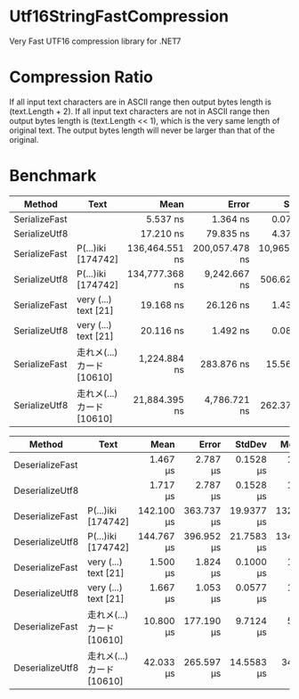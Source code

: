 # Utf16StringFastCompression

Very Fast UTF16 compression library for .NET7

# Compression Ratio

If all input text characters are in ASCII range then output bytes length is (text.Length + 2).
If all input text characters are not in ASCII range then output bytes length is (text.Length << 1), which is the very same length of original text.
The output bytes length will never be larger than that of the original.

# Benchmark

|        Method |                 Text |           Mean |          Error |         StdDev |
|-------------- |--------------------- |---------------:|---------------:|---------------:|
| SerializeFast |                      |       5.537 ns |       1.364 ns |      0.0747 ns |
| SerializeUtf8 |                      |      17.210 ns |      79.835 ns |      4.3760 ns |
| SerializeFast | P(...)iki [174742] | 136,464.551 ns | 200,057.478 ns | 10,965.8254 ns |
| SerializeUtf8 | P(...)iki [174742] | 134,777.368 ns |   9,242.667 ns |    506.6218 ns |
| SerializeFast | very (...) text [21] |      19.168 ns |      26.126 ns |      1.4320 ns |
| SerializeUtf8 | very (...) text [21] |      20.116 ns |       1.492 ns |      0.0818 ns |
| SerializeFast |  走れメ(...)カード [10610] |   1,224.884 ns |     283.876 ns |     15.5602 ns |
| SerializeUtf8 |  走れメ(...)カード [10610] |  21,884.395 ns |   4,786.721 ns |    262.3763 ns |

|          Method |                 Text |       Mean |      Error |     StdDev |     Median |
|---------------- |--------------------- |-----------:|-----------:|-----------:|-----------:|
| DeserializeFast |                      |   1.467 μs |   2.787 μs |  0.1528 μs |   1.500 μs |
| DeserializeUtf8 |                      |   1.717 μs |   2.787 μs |  0.1528 μs |   1.750 μs |
| DeserializeFast | P(...)iki [174742] | 142.100 μs | 363.737 μs | 19.9377 μs | 132.700 μs |
| DeserializeUtf8 | P(...)iki [174742] | 144.767 μs | 396.952 μs | 21.7583 μs | 134.100 μs |
| DeserializeFast | very (...) text [21] |   1.500 μs |   1.824 μs |  0.1000 μs |   1.500 μs |
| DeserializeUtf8 | very (...) text [21] |   1.667 μs |   1.053 μs |  0.0577 μs |   1.700 μs |
| DeserializeFast |  走れメ(...)カード [10610] |  10.800 μs | 177.190 μs |  9.7124 μs |   5.700 μs |
| DeserializeUtf8 |  走れメ(...)カード [10610] |  42.033 μs | 265.597 μs | 14.5583 μs |  34.700 μs |